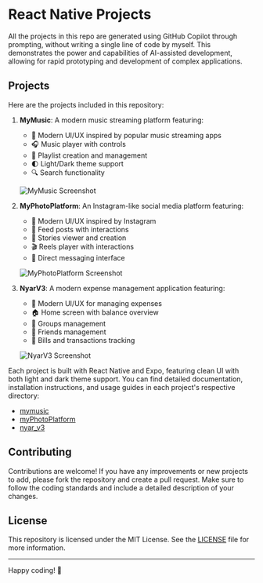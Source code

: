 # React Native Projects

All the projects in this repo are generated using GitHub Copilot through prompting, without writing a single line of code by myself. This demonstrates the power and capabilities of AI-assisted development, allowing for rapid prototyping and development of complex applications.

## Projects

Here are the projects included in this repository:

1. **MyMusic**: A modern music streaming platform featuring:
   - 🎵 Modern UI/UX inspired by popular music streaming apps
   - 🎧 Music player with controls
   - 📜 Playlist creation and management
   - 🌓 Light/Dark theme support
   - 🔍 Search functionality
   
   ![MyMusic Screenshot](./mymusic/screenshots/home_screen.png)

2. **MyPhotoPlatform**: An Instagram-like social media platform featuring:
   - 📱 Modern UI/UX inspired by Instagram
   - 📝 Feed posts with interactions
   - 📸 Stories viewer and creation
   - 🎬 Reels player with interactions
   - 💬 Direct messaging interface
   
   ![MyPhotoPlatform Screenshot](./myPhotoPlatform/screenshots/home_screen.png)

3. **NyarV3**: A modern expense management application featuring:
   - 📱 Modern UI/UX for managing expenses
   - 🏠 Home screen with balance overview
   - 👥 Groups management
   - 👤 Friends management
   - 💸 Bills and transactions tracking
   
   ![NyarV3 Screenshot](./nyar_v3/screenshots/home_screen.png)

Each project is built with React Native and Expo, featuring clean UI with both light and dark theme support. You can find detailed documentation, installation instructions, and usage guides in each project's respective directory:

- [mymusic](mymusic/README.md)
- [myPhotoPlatform](myPhotoPlatform/README.md)
- [nyar_v3](nyar_v3/README.md)

## Contributing

Contributions are welcome! If you have any improvements or new projects to add, please fork the repository and create a pull request. Make sure to follow the coding standards and include a detailed description of your changes.

## License

This repository is licensed under the MIT License. See the [LICENSE](LICENSE) file for more information.

---

Happy coding! 🚀
